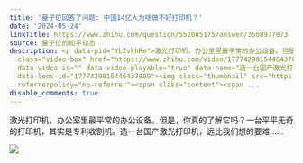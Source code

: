 ```yaml
---
title: '量子位回答了问题: 中国14亿人为啥做不好打印机？'
date: '2024-05-24'
linkTitle: https://www.zhihu.com/question/552085175/answer/3508977873
source: 量子位的知乎动态
description: <p data-pid="YLZvkhRe">激光打印机，办公室里最平常的办公设备。但是，你真的了解它吗？一台平平无奇的打印机，其实是专利收割机。造一台国产激光打印机，远比我们想的要难......</p><a
  class="video-box" href="https://www.zhihu.com/video/1777429815446437889" target="_blank"
  data-video-id="" data-video-playable="true" data-name="造一台国产激光打印机，有啥难的" data-poster="https://picx.zhimg.com/v2-75289b1b0a9cd347b0bd934fcd53f041.png"
  data-lens-id="1777429815446437889"><img class="thumbnail" src="https://picx.zhimg.com/v2-75289b1b0a9cd347b0bd934fcd53f041.png"
  referrerpolicy="no-referrer"><span class="content"><span ...
disable_comments: true
---
```

<p data-pid="YLZvkhRe">激光打印机，办公室里最平常的办公设备。但是，你真的了解它吗？一台平平无奇的打印机，其实是专利收割机。造一台国产激光打印机，远比我们想的要难......</p><a class="video-box" href="https://www.zhihu.com/video/1777429815446437889" target="_blank" data-video-id="" data-video-playable="true" data-name="造一台国产激光打印机，有啥难的" data-poster="https://picx.zhimg.com/v2-75289b1b0a9cd347b0bd934fcd53f041.png" data-lens-id="1777429815446437889"><img class="thumbnail" src="https://picx.zhimg.com/v2-75289b1b0a9cd347b0bd934fcd53f041.png" referrerpolicy="no-referrer"><span class="content"><span ...